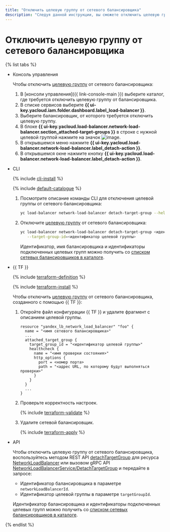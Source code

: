 ```yaml
---
title: "Отключить целевую группу от сетевого балансировщика"
description: "Следуя данной инструкции, вы сможете отключить целевую группу от сетевого балансировщика."
---
```


# Отключить целевую группу от сетевого балансировщика

{% list tabs %}

- Консоль управления

  Чтобы отключить [целевую группу](../concepts/target-resources.md) от сетевого балансировщика:
  1. В [консоли управления]({{ link-console-main }}) выберите каталог, где требуется отключить целевую группу от балансировщика.
  1. В списке сервисов выберите **{{ ui-key.yacloud.iam.folder.dashboard.label_load-balancer }}**.
  1. Выберите балансировщик, от которого требуется отключить целевую группу.
  1. В блоке **{{ ui-key.yacloud.load-balancer.network-load-balancer.section_attached-target-groups }}** в строке с нужной целевой группой нажмите на значок ![image](../../_assets/horizontal-ellipsis.svg).
  1. В открывшемся меню нажмите **{{ ui-key.yacloud.load-balancer.network-load-balancer.label_detach-action }}**.
  1. В открывшемся окне нажмите кнопку **{{ ui-key.yacloud.load-balancer.network-load-balancer.label_detach-action }}**.

- CLI

  {% include [cli-install](../../_includes/cli-install.md) %}

  {% include [default-catalogue](../../_includes/default-catalogue.md) %}

  1. Посмотрите описание команды CLI для отключения целевой группы от сетевого балансировщика:

     ```bash
     yc load-balancer network-load-balancer detach-target-group --help
     ```

  1. Отключите [целевую группу](../concepts/target-resources.md) от сетевого балансировщика:

     ```bash
     yc load-balancer network-load-balancer detach-target-group <идентификатор или имя балансировщика> \
        --target-group-id=<идентификатор целевой группы>
     ```

     Идентификатор, имя балансировщика и идентификаторы подключенных целевых групп можно получить со [списком сетевых балансировщиков в каталоге](load-balancer-list.md#list).

- {{ TF }}

  {% include [terraform-definition](../../_tutorials/terraform-definition.md) %}

  {% include [terraform-install](../../_includes/terraform-install.md) %}

  Чтобы отключить [целевую группу](../concepts/target-resources.md) от сетевого балансировщика, созданного с помощью {{ TF }}:
  1. Откройте файл конфигурации {{ TF }} и удалите фрагмент с описанием целевой группы.

     ```hcl
     resource "yandex_lb_network_load_balancer" "foo" {
       name = "<имя сетевого балансировщика>"
       ...
       attached_target_group {
         target_group_id = "<идентификатор целевой группы>"
         healthcheck {
           name = "<имя проверки состояния>"
           http_options {
             port = <номер порта>
             path = "<адрес URL, по которому будут выполняться проверки>"
           }
         }
       }
       ...
     }
     ```

  1. Проверьте корректность настроек.

     {% include [terraform-validate](../../_includes/mdb/terraform/validate.md) %}

  1. Удалите сетевой балансировщик.

     {% include [terraform-apply](../../_includes/mdb/terraform/apply.md) %}

- API

  Чтобы отключить целевую группу от сетевого балансировщика, воспользуйтесь методом REST API [detachTargetGroup](../api-ref/NetworkLoadBalancer/detachTargetGroup.md) для ресурса [NetworkLoadBalancer](../api-ref/NetworkLoadBalancer/index.md) или вызовом gRPC API [NetworkLoadBalancerService/DetachTargetGroup](../api-ref/grpc/network_load_balancer_service.md#DetachTargetGroup) и передайте в запросе:

  * Идентификатор балансировщика в параметре `networkLoadBalancerId`.
  * Идентификатор целевой группы в параметре `targetGroupId`.

  Идентификатор балансировщика и идентификаторы подключенных целевых групп можно получить со [списком сетевых балансировщиков в каталоге](load-balancer-list.md#list).

{% endlist %}
